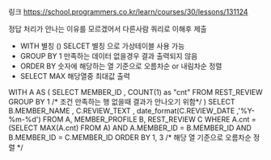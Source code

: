 링크
https://school.programmers.co.kr/learn/courses/30/lessons/131124

정답 처리가 안나는 이유를 모르겠어서 다른사람 쿼리로 이해후 제출

* WITH 별칭 () SELCET 별칭 으로 가상테이블 사용 가능
* GROUP BY 1 만족하는 데이터 없을경우 결과 출력되지 않음
* ORDER BY 숫자에 해당하는 열 기준으로 오름차순 or 내림차순 정렬
* SELECT MAX 해당열중 최대값 출력

WITH A 
AS (
    SELECT MEMBER_ID
            , COUNT(1) as "cnt"
    FROM REST_REVIEW
    GROUP BY 1 /* 조건 만족하는 행 없을때 결과가 안나오기 위함*/
    )
SELECT B.MEMBER_NAME
        , C.REVIEW_TEXT
        , date_format(C.REVIEW_DATE ,'%Y-%m-%d')
FROM A, MEMBER_PROFILE B, REST_REVIEW C 
 WHERE A.cnt = (SELECT MAX(A.cnt) FROM A)
   AND A.MEMBER_ID = B.MEMBER_ID
   AND B.MEMBER_ID = C.MEMBER_ID
ORDER BY  1, 3 /* 해당 열 기준으로 오름차순 정렬 */
